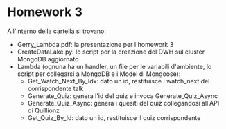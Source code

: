 # Homework 3
All'interno della cartella si trovano:
* Gerry_Lambda.pdf: la presentazione per l'homework 3
* CreateDataLake.py: lo script per la creazione del DWH sul cluster MongoDB aggiornato
* Lambda (ognuna ha un handler, un file per le variabili d'ambiente, lo script per collegarsi a MongoDB e i Model di Mongoose):
  - Get_Watch_Next_By_Idx: dato un id, restituisce i watch_next del corrispondente talk
  - Generate_Quiz: genera l'id del quiz e invoca Generate_Quiz_Async
  - Generate_Quiz_Async: genera i quesiti del quiz collegandosi all'API di Quillionz
  - Get_Quiz_By_Id: dato un id, restituisce il quiz corrispondente 
